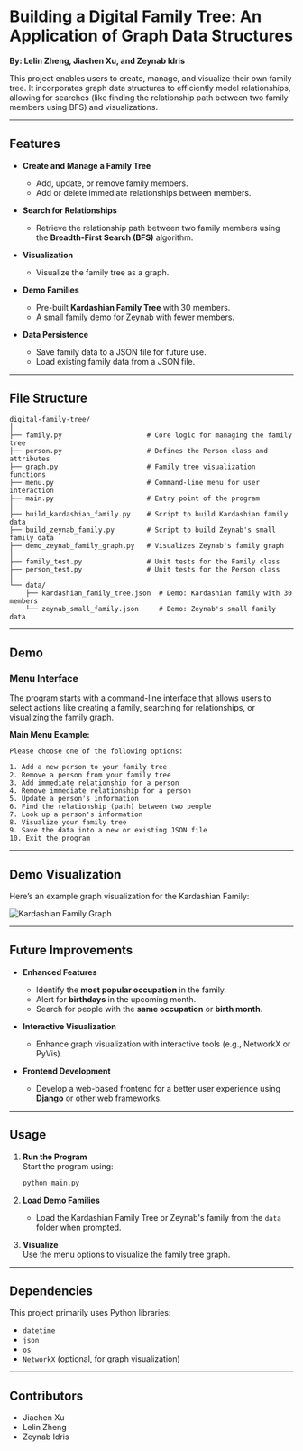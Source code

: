 # Building a Digital Family Tree: An Application of Graph Data Structures  
**By: Lelin Zheng, Jiachen Xu, and Zeynab Idris**  

This project enables users to create, manage, and visualize their own family tree. It incorporates graph data structures to efficiently model relationships, allowing for searches (like finding the relationship path between two family members using BFS) and visualizations.  

---

## Features  

- **Create and Manage a Family Tree**  
  - Add, update, or remove family members.  
  - Add or delete immediate relationships between members.  

- **Search for Relationships**  
  - Retrieve the relationship path between two family members using the **Breadth-First Search (BFS)** algorithm.  

- **Visualization**  
  - Visualize the family tree as a graph.  

- **Demo Families**  
  - Pre-built **Kardashian Family Tree** with 30 members.  
  - A small family demo for Zeynab with fewer members.  

- **Data Persistence**  
  - Save family data to a JSON file for future use.  
  - Load existing family data from a JSON file.  

---

## File Structure  

```plaintext
digital-family-tree/
│
├── family.py                     # Core logic for managing the family tree
├── person.py                     # Defines the Person class and attributes
├── graph.py                      # Family tree visualization functions
├── menu.py                       # Command-line menu for user interaction
├── main.py                       # Entry point of the program
│
├── build_kardashian_family.py    # Script to build Kardashian family data
├── build_zeynab_family.py        # Script to build Zeynab's small family data
├── demo_zeynab_family_graph.py   # Visualizes Zeynab's family graph
│
├── family_test.py                # Unit tests for the Family class
├── person_test.py                # Unit tests for the Person class
│
└── data/
    ├── kardashian_family_tree.json  # Demo: Kardashian family with 30 members
    └── zeynab_small_family.json     # Demo: Zeynab's small family data
```

---

## Demo  

### Menu Interface  
The program starts with a command-line interface that allows users to select actions like creating a family, searching for relationships, or visualizing the family graph.  

**Main Menu Example:**  
```plaintext
Please choose one of the following options:

1. Add a new person to your family tree  
2. Remove a person from your family tree  
3. Add immediate relationship for a person  
4. Remove immediate relationship for a person  
5. Update a person's information  
6. Find the relationship (path) between two people  
7. Look up a person's information  
8. Visualize your family tree  
9. Save the data into a new or existing JSON file  
10. Exit the program  
```

---

## Demo Visualization  

Here’s an example graph visualization for the Kardashian Family:  

![Kardashian Family Graph](#)

---

## Future Improvements  

- **Enhanced Features**  
  - Identify the **most popular occupation** in the family.  
  - Alert for **birthdays** in the upcoming month.  
  - Search for people with the **same occupation** or **birth month**.  

- **Interactive Visualization**  
  - Enhance graph visualization with interactive tools (e.g., NetworkX or PyVis).  

- **Frontend Development**  
  - Develop a web-based frontend for a better user experience using **Django** or other web frameworks.  

---

## Usage  

1. **Run the Program**  
   Start the program using:  
   ```bash
   python main.py
   ```

2. **Load Demo Families**  
   - Load the Kardashian Family Tree or Zeynab's family from the `data` folder when prompted.  

3. **Visualize**  
   Use the menu options to visualize the family tree graph.  

---

## Dependencies  

This project primarily uses Python libraries:  

- `datetime`  
- `json`  
- `os`  
- `NetworkX` (optional, for graph visualization)  

---

## Contributors  

- Jiachen Xu  
- Lelin Zheng  
- Zeynab Idris  
